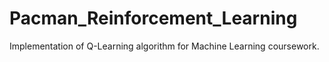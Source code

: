 # Pacman_Reinforcement_Learning
Implementation of Q-Learning algorithm for Machine Learning coursework.
